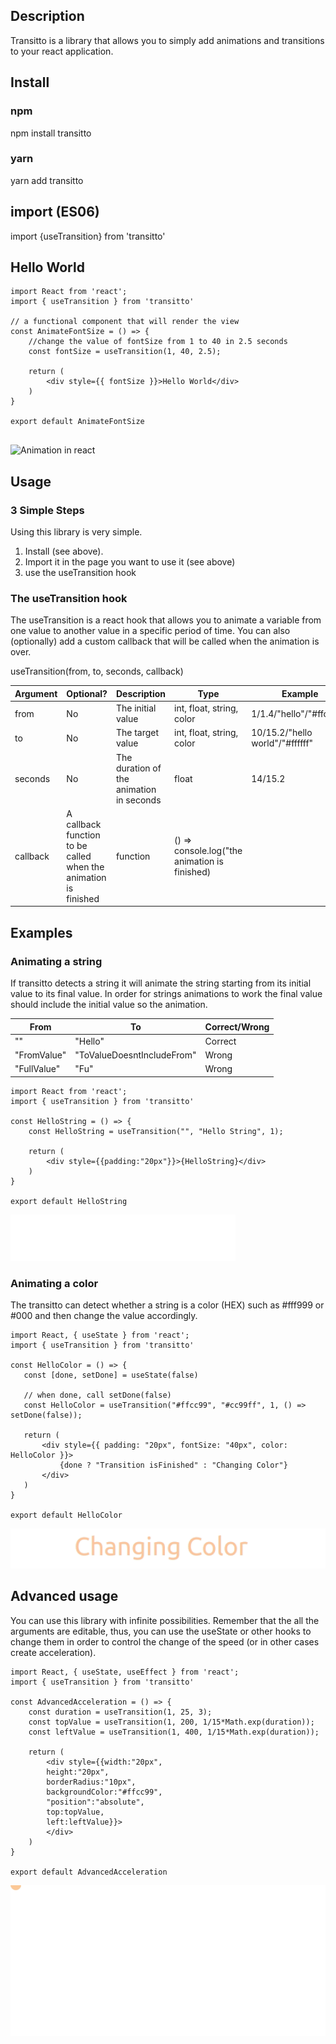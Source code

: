 ## Description
Transitto is a library that allows you to simply add animations and transitions to your react application.

## Install 

### npm
npm install transitto

### yarn 
yarn add transitto

## import (ES06)

import {useTransition} from 'transitto'

## Hello World

```
import React from 'react';
import { useTransition } from 'transitto'

// a functional component that will render the view
const AnimateFontSize = () => {
    //change the value of fontSize from 1 to 40 in 2.5 seconds
    const fontSize = useTransition(1, 40, 2.5);

    return (
        <div style={{ fontSize }}>Hello World</div>
    )
}

export default AnimateFontSize


```

![Animation in react](demo/HelloWorld.gif.gif)

## Usage

### 3 Simple Steps
Using this library is very simple.

1. Install (see above).
2. Import it in the page you want to use it (see above)
3. use the useTransition hook

### The useTransition hook
The useTransition is a react hook that allows you to animate a variable from one value
 to another value in a specific period of time.
 You can also (optionally) add a custom callback that will be called when the animation is over.

useTransition(from, to, seconds, callback<optional>)

| Argument | Optional? | Description | Type | Example |
|---|---|---|---|---| 
| from   |  No | The initial value | int, float, string, color | 1/1.4/"hello"/"#ffcc99"
| to     | No | The target value | int, float, string, color | 10/15.2/"hello world"/"#ffffff"
| seconds | No | The duration of the animation in seconds | float | 14/15.2
| callback | A callback function to be called when the animation is finished | function | () => console.log("the animation is finished)


## Examples

### Animating a string

If transitto detects a string it will animate the string starting from its initial value to its final value. In order
 for strings animations to work the final value should include the initial value so the animation.

 | From | To | Correct/Wrong |
 |---|---|---|
 |""|"Hello"| Correct |
 | "FromValue" | "ToValueDoesntIncludeFrom" | Wrong |
 | "FullValue" | "Fu" | Wrong |

```
import React from 'react';
import { useTransition } from 'transitto'

const HelloString = () => {
    const HelloString = useTransition("", "Hello String", 1);

    return (
        <div style={{padding:"20px"}}>{HelloString}</div>
    )
}

export default HelloString
```

![Animating a string with react](demo/HelloString.gif)

### Animating a color

The transitto can detect whether a string is a color (HEX) such as #fff999 or #000 and then change 
 the value accordingly.

 ```
 import React, { useState } from 'react';
import { useTransition } from 'transitto'

const HelloColor = () => {
    const [done, setDone] = useState(false)
    
    // when done, call setDone(false)
    const HelloColor = useTransition("#ffcc99", "#cc99ff", 1, () => setDone(false));

    return (
        <div style={{ padding: "20px", fontSize: "40px", color: HelloColor }}>
            {done ? "Transition isFinished" : "Changing Color"}
        </div>
    )
}

export default HelloColor
```

![Animating colors with react](demo/HelloColor.gif)

## Advanced usage

You can use this library with infinite possibilities. Remember that the all the arguments are editable, thus, 
you can use the useState or other hooks to change them in order to control the change of the speed (or in other cases create acceleration).

```
import React, { useState, useEffect } from 'react';
import { useTransition } from 'transitto'

const AdvancedAcceleration = () => { 
    const duration = useTransition(1, 25, 3);
    const topValue = useTransition(1, 200, 1/15*Math.exp(duration));
    const leftValue = useTransition(1, 400, 1/15*Math.exp(duration));

    return (
        <div style={{width:"20px", 
        height:"20px", 
        borderRadius:"10px", 
        backgroundColor:"#ffcc99", 
        "position":"absolute",
        top:topValue,
        left:leftValue}}>
        </div>
    )
}

export default AdvancedAcceleration
```

![Advanced animation in react](demo/Advanced.gif)

